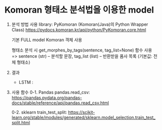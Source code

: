 # Komoran 형태소 분석법을 이용한 model

1. 분석 방법
    사용 library: PyKomoran (Komoran(Java)의 Python Wrapper Class)
    https://pydocs.komoran.kr/api/python/PyKomoran.core.html
    
    기본 FULL model Komoran 객체 사용

    형태소 분석 시 get_morphes_by_tags(sentence, tag_list=None) 함수 사용
    => sentence (str) – 분석할 문장, tag_list (list) – 반환받을 품사 목록 (기본값: 전체 형태소)

2. 결과
    - LSTM :

0. 사용 함수
    0-1. Pandas
        pandas.read_csv: https://pandas.pydata.org/pandas-docs/stable/reference/api/pandas.read_csv.html

    0-2. sklearn
        train_test_split: https://scikit-learn.org/stable/modules/generated/sklearn.model_selection.train_test_split.html